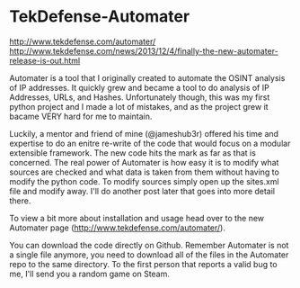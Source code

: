 TekDefense-Automater
====================

http://www.tekdefense.com/automater/
http://www.tekdefense.com/news/2013/12/4/finally-the-new-automater-release-is-out.html


Automater is a tool that I originally created to automate the OSINT analysis of IP addresses. It quickly grew and became a tool to do analysis of IP Addresses, URLs, and Hashes. Unfortunately though, this was my first python project and I made a lot of mistakes, and as the project grew it bacame VERY hard for me to maintain. 

Luckily, a mentor and friend of mine (@jameshub3r) offered his time and expertise to do an enitre re-write of the code that would focus on a modular extensible framework. The new code hits the mark as far as that is concerned. The real power of Automater is how easy it is to modify what sources are checked and what data is taken from them without having to modify the python code. To modify sources simply open up the sites.xml file and modify away. I'll do another post later that goes into more detail there.

To view a bit more about installation and usage head over to the new Automater page (http://www.tekdefense.com/automater/).

You can download the code directly on Github. Remember Automater is not a single file anymore, you need to download all of the files in the Automater repo to the same directory. To the first person that reports a valid bug to me, I'll send you a random game on Steam.

